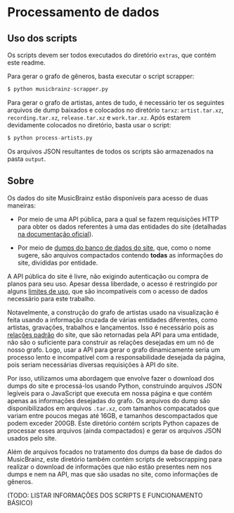 # Processamento de dados

## Uso dos scripts

Os scripts devem ser todos executados do diretório `extras`, que contém
este readme.

Para gerar o grafo de gêneros, basta executar o script scrapper:

```py
$ python musicbrainz-scrapper.py
```

Para gerar o grafo de artistas, antes de tudo, é necessário ter os seguintes
arquivos de dump baixados e colocados no diretório `tarxz`: `artist.tar.xz`,
`recording.tar.xz`, `release.tar.xz` e `work.tar.xz`. Após estarem devidamente
colocados no diretório, basta usar o script:

```py
$ python process-artists.py
```

Os arquivos JSON resultantes de todos os scripts são armazenados na pasta
`output`.

## Sobre

Os dados do site MusicBrainz estão disponíveis para acesso de duas maneiras:

- Por meio de uma API pública, para a qual se fazem requisições HTTP para obter
os dados referentes à uma das entidades do site
(detalhadas [na documentação oficial](https://musicbrainz.org/doc/MusicBrainz_Database)).

- Por meio de [dumps do banco de dados do site](https://metabrainz.org/datasets/download),
que, como o nome sugere, são arquivos compactados contendo **todas** as informações
do site, divididas por entidade.

A API pública do site é livre, não exigindo autenticação ou compra de planos para
seu uso. Apesar dessa liberdade, o acesso é restringido por alguns
[limites de uso](https://musicbrainz.org/doc/MusicBrainz_API/Rate_Limiting), que
são incompatíveis com o acesso de dados necessário para este trabalho.

Notavelmente, a construção do grafo de artistas usado na visualização é feita
usando a informação cruzada de várias entidades diferentes, como artistas,
gravações, trabalhos e lançamentos. Isso é necessário pois as
[relações padrão](https://musicbrainz.org/relationships) do site, que são retornadas
pela API para uma entidade, não são o suficiente para construir as relações desejadas
em um nó de nosso grafo. Logo, usar a API para gerar o grafo dinamicamente seria
um processo lento e incompatível com a responsabilidade desejada da página, pois
seriam necessárias diversas requisições à API do site.

Por isso, utilizamos uma abordagem que envolve fazer o download dos dumps do site
e processá-los usando Python, construindo arquivos JSON legíveis para o JavaScript
que executa em nossa página e que contém apenas as informações desejadas do grafo.
Os arquivos do dump são disponibilizados em arquivos `.tar.xz`, com tamanhos
compacatados que variam entre poucos megas até 16GB, e tamanhos descompactados
que podem exceder 200GB. Este diretório contém scripts Python capazes de processar
esses arquivos (ainda compactados) e gerar os arquivos JSON usados pelo site.

Além de arquivos focados no tratamento dos dumps da base de dados do MusicBrainz,
este diretório também contém scripts de webscrapping para realizar o download de
informações que não estão presentes nem nos dumps e nem na API, mas que são
usadas no site, como informações de gêneros.

(TODO: LISTAR INFORMAÇÕES DOS SCRIPTS E FUNCIONAMENTO BÁSICO)
